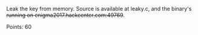 Leak the key from memory. Source is available at leaky.c, and the binary's ~~running on enigma2017.hackcenter.com:49769~~.

Points: 60

